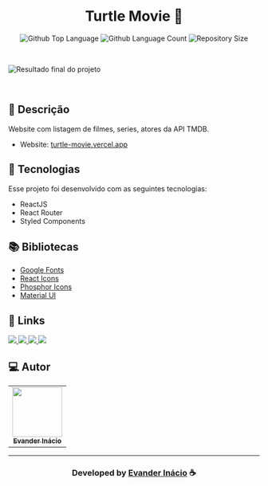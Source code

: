 <h1 align="center">
  Turtle Movie 🎥
</h1>

<p align="center">
  <img alt="Github Top Language" src="https://img.shields.io/github/languages/top/EvanderInacio/Turtle-Movie?color=2662D9">
  <img alt="Github Language Count" src="https://img.shields.io/github/languages/count/EvanderInacio/Turtle-Movie?color=2662D9">
  <img alt="Repository Size" src="https://img.shields.io/github/repo-size/EvanderInacio/Turtle-Movie?color=2662D9">
</p>

<br>

![Resultado final do projeto](https://github.com/EvanderInacio/Turtle-Movie/blob/main/src/assets/turtle-movie.png?raw=true)

<br>

## 📝 Descrição 

Website com listagem de filmes, series, atores da API TMDB.  

- Website: [turtle-movie.vercel.app](https://turtle-movie.vercel.app/)

## 🚀 Tecnologias

Esse projeto foi desenvolvido com as seguintes tecnologias:

- ReactJS
- React Router
- Styled Components

## 📚 Bibliotecas

- [Google Fonts](https://fonts.google.com/)
- [React Icons](https://react-icons.github.io/react-icons/)
- [Phosphor Icons](https://phosphoricons.com/)
- [Material UI](https://mui.com/)

## 🔗 Links

<p align="left">
 
 <a href="https://www.linkedin.com/in/evander-inacio" alt="Linkedin">
  <img src="https://img.shields.io/badge/-Linkedin-000?style=for-the-badge&logo=Linkedin&logoColor=0A66C2&link=https://www.linkedin.com/in/evander-inacio"/> 
 </a>
  
 <a href="https://www.facebook.com/evandder.lopes" alt="Facebook">
  <img src="https://img.shields.io/badge/-Facebook-000?style=for-the-badge&logo=Facebook&logoColor=000dff&link=https://www.facebook.com/evandder.lopes"/> 
 </a>
  
 <a href="https://twitter.com/Evander_Inacio" alt="Twitter">
  <img src="https://img.shields.io/badge/-Twitter-000?style=for-the-badge&logo=Twitter&logoColor=1DA1F2&link=https://twitter.com/Evander_Inacio"/> 
 </a>

 <a href="https://evander.vercel.app" alt="Portfolio">
  <img src="https://img.shields.io/badge/my_portfolio-000?style=for-the-badge&logo=ko-fi&logoColor=FFF&link=https://www.evanderinacio.com/"/>
 </a>

 </p>
 
## 💻 Autor<br>
<table>
  <tr>
    <td align="center">
      <a href="https://github.com/EvanderInacio">
        <img src="https://avatars.githubusercontent.com/u/72362299?s=96&v=4" width="100px;" /><br>
        <sub>
          <b>Evander Inácio</b>
        </sub>
      </a>
    </td>
  </tr>
</table>

-----

  <h3 align="center"> Developed by <a href="https://www.linkedin.com/in/evander-inacio/">Evander Inácio</a> ☕</h3>
